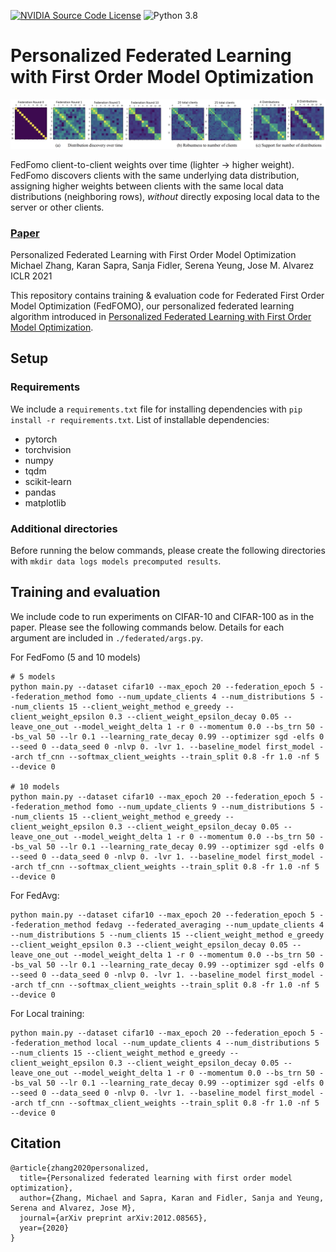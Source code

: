 [![NVIDIA Source Code License](https://img.shields.io/badge/license-NSCL-blue.svg)](https://github.com/mzio/federated-fomo/blob/opensource/LICENSE)
![Python 3.8](https://img.shields.io/badge/python-3.8-green.svg)


# Personalized Federated Learning with First Order Model Optimization

<!-- ![image](resources/fedfomo_distributions.png) -->
<div align="center">
  <img src="./resources/fedfomo_distributions.png">
</div>
<p align="left">
FedFomo client-to-client weights over time (lighter -> higher weight). FedFomo discovers clients with the same underlying data distribution, assigning higher weights between clients with the same local data distributions (neighboring rows), <i>without</i> directly exposing local data to the server or other clients.
</p>

### [Paper](https://arxiv.org/abs/2012.08565)  

Personalized Federated Learning with First Order Model Optimization  
Michael Zhang, Karan Sapra, Sanja Fidler, Serena Yeung, Jose M. Alvarez  
ICLR 2021 

This repository contains training & evaluation code for Federated First Order Model Optimization (FedFOMO), our personalized federated learning algorithm introduced in [Personalized Federated Learning with First Order Model Optimization](https://arxiv.org/abs/2012.08565).


## Setup

### Requirements  

We include a `requirements.txt` file for installing dependencies with `pip install -r requirements.txt`. List of installable dependencies:  
* pytorch  
* torchvision  
* numpy  
* tqdm  
* scikit-learn  
* pandas  
* matplotlib

### Additional directories
Before running the below commands, please create the following directories with `mkdir data logs models precomputed results`.


## Training and evaluation
We include code to run experiments on CIFAR-10 and CIFAR-100 as in the paper. Please see the following commands below. Details for each argument are included in `./federated/args.py`. 

For FedFomo (5 and 10 models)
```
# 5 models
python main.py --dataset cifar10 --max_epoch 20 --federation_epoch 5 --federation_method fomo --num_update_clients 4 --num_distributions 5 --num_clients 15 --client_weight_method e_greedy --client_weight_epsilon 0.3 --client_weight_epsilon_decay 0.05 --leave_one_out --model_weight_delta 1 -r 0 --momentum 0.0 --bs_trn 50 --bs_val 50 --lr 0.1 --learning_rate_decay 0.99 --optimizer sgd -elfs 0 --seed 0 --data_seed 0 -nlvp 0. -lvr 1. --baseline_model first_model --arch tf_cnn --softmax_client_weights --train_split 0.8 -fr 1.0 -nf 5 --device 0

# 10 models
python main.py --dataset cifar10 --max_epoch 20 --federation_epoch 5 --federation_method fomo --num_update_clients 9 --num_distributions 5 --num_clients 15 --client_weight_method e_greedy --client_weight_epsilon 0.3 --client_weight_epsilon_decay 0.05 --leave_one_out --model_weight_delta 1 -r 0 --momentum 0.0 --bs_trn 50 --bs_val 50 --lr 0.1 --learning_rate_decay 0.99 --optimizer sgd -elfs 0 --seed 0 --data_seed 0 -nlvp 0. -lvr 1. --baseline_model first_model --arch tf_cnn --softmax_client_weights --train_split 0.8 -fr 1.0 -nf 5 --device 0
```

For FedAvg:
```
python main.py --dataset cifar10 --max_epoch 20 --federation_epoch 5 --federation_method fedavg --federated_averaging --num_update_clients 4 --num_distributions 5 --num_clients 15 --client_weight_method e_greedy  --client_weight_epsilon 0.3 --client_weight_epsilon_decay 0.05 --leave_one_out --model_weight_delta 1 -r 0 --momentum 0.0 --bs_trn 50 --bs_val 50 --lr 0.1 --learning_rate_decay 0.99 --optimizer sgd -elfs 0 --seed 0 --data_seed 0 -nlvp 0. -lvr 1. --baseline_model first_model --arch tf_cnn --softmax_client_weights --train_split 0.8 -fr 1.0 -nf 5 --device 0
```

For Local training:
```
python main.py --dataset cifar10 --max_epoch 20 --federation_epoch 5 --federation_method local --num_update_clients 4 --num_distributions 5 --num_clients 15 --client_weight_method e_greedy --client_weight_epsilon 0.3 --client_weight_epsilon_decay 0.05 --leave_one_out --model_weight_delta 1 -r 0 --momentum 0.0 --bs_trn 50 --bs_val 50 --lr 0.1 --learning_rate_decay 0.99 --optimizer sgd -elfs 0 --seed 0 --data_seed 0 -nlvp 0. -lvr 1. --baseline_model first_model --arch tf_cnn --softmax_client_weights --train_split 0.8 -fr 1.0 -nf 5 --device 0
```


## Citation  
```
@article{zhang2020personalized,
  title={Personalized federated learning with first order model optimization},
  author={Zhang, Michael and Sapra, Karan and Fidler, Sanja and Yeung, Serena and Alvarez, Jose M},
  journal={arXiv preprint arXiv:2012.08565},
  year={2020}
}
```


